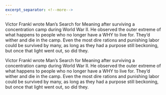 ```yaml
---
excerpt_separator: <!--more-->
---
```


Victor Frankl wrote Man’s Search for Meaning after surviving a concentration camp during World War II.
He observed the outer  extreme of what happens to people who no longer have a WHY to live for. They’d
wither and die in the camp. Even the most dire rations and punishing labor could be 
survived by many, as long as they had a purpose still beckoning, but once that light went out, so did they.
<!--more-->
Victor Frankl wrote Man’s Search for Meaning after surviving a concentration camp during World War II. 
He observed the outer  extreme of what happens to people who no longer have a WHY to live for. They’d
wither and die in the camp. Even the most dire rations and punishing labor could be survived by many, as
long as they had a purpose still beckoning, but once that light went out, so did they.
